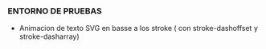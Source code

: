 ### ENTORNO DE PRUEBAS

- Animacion de texto SVG en basse a los stroke ( con stroke-dashoffset y stroke-dasharray)